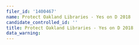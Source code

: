 ```yaml
---
filer_id: '1400467'
name: Protect Oakland Libraries - Yes on D 2018
candidate_controlled_id: ''
title: Protect Oakland Libraries - Yes on D 2018
data_warning: 
---
```

